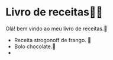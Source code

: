 
# Livro de receitas:man_cook:

Olá! bem vindo ao meu livro de receitas.:book:

- Receita strogonoff de frango. :chicken:
- Bolo chocolate.:chocolate_bar:
- 
